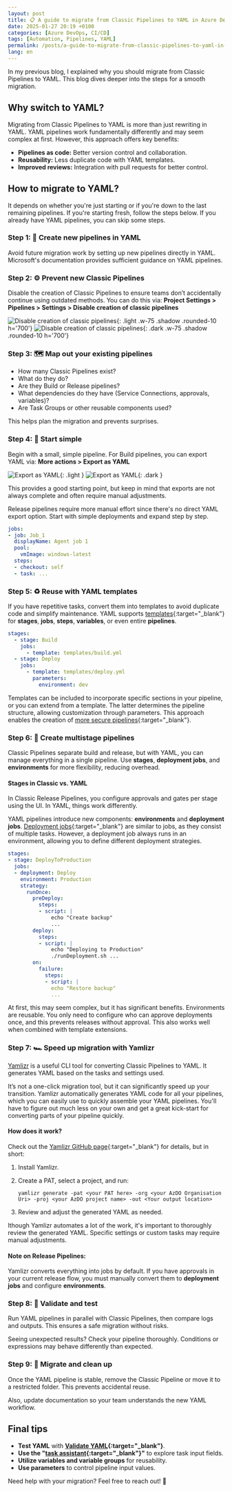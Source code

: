 ```yaml
---
layout: post
title: 📋 A guide to migrate from Classic Pipelines to YAML in Azure DevOps
date: 2025-01-27 20:19 +0100
categories: [Azure DevOps, CI/CD]
tags: [Automation, Pipelines, YAML]
permalink: /posts/a-guide-to-migrate-from-classic-pipelines-to-yaml-in-azure-devops
lang: en
---
```


In my previous blog, I explained why you should migrate from Classic Pipelines
to YAML. This blog dives deeper into the steps for a smooth migration.

## Why switch to YAML?

Migrating from Classic Pipelines to YAML is more than just rewriting in YAML.
YAML pipelines work fundamentally differently and may seem complex at first.
However, this approach offers key benefits:

- **Pipelines as code:** Better version control and collaboration.
- **Reusability:** Less duplicate code with YAML templates.
- **Improved reviews:** Integration with pull requests for better control.

## How to migrate to YAML?

It depends on whether you're just starting or if you're down to the last
remaining pipelines. If you're starting fresh, follow the steps below.
If you already have YAML pipelines, you can skip some steps.

### Step 1: 🚀 Create new pipelines in YAML

Avoid future migration work by setting up new pipelines directly in YAML.
Microsoft's documentation provides sufficient guidance on YAML pipelines.

### Step 2: ⚙️ Prevent new Classic Pipelines

Disable the creation of Classic Pipelines to ensure teams don’t accidentally
continue using outdated methods. You can do this via:
**Project Settings > Pipelines > Settings > Disable creation of classic pipelines**

![Disable creation of classic pipelines](/assets/img/posts/2025_01_27_disable_classic_light.png){: .light .w-75 .shadow .rounded-10 h='700'}
![Disable creation of classic pipelines](/assets/img/posts/2025_01_27_disable_classic_dark.png){: .dark .w-75 .shadow .rounded-10 h='700'}

### Step 3: 🗺️ Map out your existing pipelines

- How many Classic Pipelines exist?
- What do they do?
- Are they Build or Release pipelines?
- What dependencies do they have (Service Connections, approvals, variables)?
- Are Task Groups or other reusable components used?

This helps plan the migration and prevents surprises.

### Step 4: 🍳 Start simple

Begin with a small, simple pipeline. For Build pipelines, you can export YAML via:
**More actions > Export as YAML**

![Export as YAML](/assets/img/posts/2025-01-27_export_YAML_light.png){: .light }
![Export as YAML](/assets/img/posts/2025-01-27_export_YAML_dark.png){: .dark }

This provides a good starting point, but keep in mind that exports are not always
complete and often require manual adjustments.

Release pipelines require more manual effort since there's no direct YAML export
option. Start with simple deployments and expand step by step.

```yaml
jobs:
- job: Job_1
  displayName: Agent job 1
  pool:
    vmImage: windows-latest
  steps:
  - checkout: self
  - task: ...
```

### Step 5: ♻️ Reuse with YAML templates

If you have repetitive tasks, convert them into templates to avoid duplicate code
and simplify maintenance. YAML supports
[templates](https://learn.microsoft.com/en-us/azure/devops/pipelines/process/templates?view=azure-devops&pivots=templates-includes){:target="_blank"}
for **stages**, **jobs**, **steps**, **variables**, or even entire **pipelines**.

```yaml
stages:
  - stage: Build
    jobs:
      - template: templates/build.yml
  - stage: Deploy
    jobs:
      - template: templates/deploy.yml
        parameters:
          environment: dev
```

Templates can be included to incorporate specific sections in your pipeline, or
you can extend from a template. The latter determines the pipeline structure,
allowing customization through parameters. This approach enables the creation of
[more secure pipelines](https://learn.microsoft.com/en-us/azure/devops/pipelines/security/templates?view=azure-devops){:target="_blank"}.

### Step 6: 🧱 Create multistage pipelines

Classic Pipelines separate build and release, but with YAML, you can manage
everything in a single pipeline. Use **stages**, **deployment jobs**, and
**environments** for more flexibility, reducing overhead.

#### Stages in Classic vs. YAML

In Classic Release Pipelines, you configure approvals and gates per stage using
the UI. In YAML, things work differently.

YAML pipelines introduce new components: **environments** and **deployment jobs**.
[Deployment jobs](https://learn.microsoft.com/en-us/azure/devops/pipelines/process/deployment-jobs?view=azure-devops){:target="_blank"}
are similar to jobs, as they consist of multiple tasks. However, a deployment job
always runs in an environment, allowing you to define different deployment
strategies.

```yaml
stages:
- stage: DeployToProduction
  jobs:
  - deployment: Deploy
    environment: Production
    strategy:
      runOnce:
        preDeploy:
          steps:
          - script: |
              echo "Create backup"
              ...
        deploy:
          steps:
          - script: |
              echo "Deploying to Production"
              ./runDeployment.sh ...
        on:
          failure:         
            steps:
            - script: |
              echo "Restore backup"
              ...
```

At first, this may seem complex, but it has significant benefits. Environments
are reusable. You only need to configure who can approve deployments once, and
this prevents releases without approval. This also works well when combined with
template extensions.

### Step 7: 🏎️ Speed up migration with Yamlizr

[Yamlizr](https://github.com/f2calv/yamlizr) is a useful CLI tool for converting
Classic Pipelines to YAML. It generates YAML based on the tasks and settings used.

It’s not a one-click migration tool, but it can significantly speed up your transition.
Yamlizr automatically generates YAML code for all your pipelines, which you can
easily use to quickly assemble your YAML pipelines. You'll have to figure out much
less on your own and get a great kick-start for converting parts of your pipeline
quickly.

#### How does it work?

Check out the [Yamlizr GitHub page](https://github.com/f2calv/yamlizr){:target="_blank"} for details, but in short:

1. Install Yamlizr.
2. Create a PAT, select a project, and run:

   `yamlizr generate -pat <your PAT here> -org <your AzDO Organisation Uri>
   -proj <your AzDO project name> -out <Your output location>`

3. Review and adjust the generated YAML as needed.

lthough Yamlizr automates a lot of the work, it's important to thoroughly review
the generated YAML. Specific settings or custom tasks may require manual adjustments.

#### Note on Release Pipelines:

Yamlizr converts everything into jobs by default. If you have approvals in your
current release flow, you must manually convert them to **deployment jobs** and
configure **environments**.

### Step 8: 🧪 Validate and test

Run YAML pipelines in parallel with Classic Pipelines, then compare logs and
outputs. This ensures a safe migration without risks.

Seeing unexpected results? Check your pipeline thoroughly. Conditions or
expressions may behave differently than expected.

### Step 9: 🧹 Migrate and clean up

Once the YAML pipeline is stable, remove the Classic Pipeline or move it to a
restricted folder. This prevents accidental reuse.

Also, update documentation so your team understands the new YAML workflow.

## Final tips

- **Test YAML** with **[Validate YAML](https://learn.microsoft.com/en-us/azure/devops/pipelines/get-started/yaml-pipeline-editor?view=azure-devops#validate){:target="_blank"}**.
- **Use the "[task assistant](https://learn.microsoft.com/en-us/azure/devops/pipelines/get-started/yaml-pipeline-editor?view=azure-devops#use-task-assistant){:target="_blank"}"**
  to explore task input fields.
- **Utilize variables and variable groups** for reusability.
- **Use parameters** to control pipeline input values.

Need help with your migration? Feel free to reach out! 🚀

